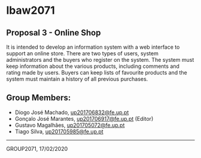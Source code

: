 # lbaw2071

## Proposal 3 - Online Shop

It is intended to develop an information system with a web interface to support an online store. There are two types of users, system administrators and the buyers who register on the system. The system must keep information about the various products, including comments and rating made by users. Buyers can keep lists of favourite products and the system must maintain a history of all previous purchases.

## Group Members:

* Diogo José Machado, up201706832@fe.up.pt
* Gonçalo José Marantes, up201706917@fe.up.pt (Editor)
* Gustavo Magalhães, up201705072@fe.up.pt
* Tiago Silva, up201705985@fe.up.pt

***
GROUP2071, 17/02/2020